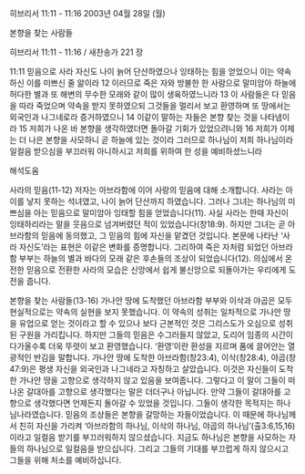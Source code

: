 히브리서 11:11 - 11:16 
2003년 04월 28일 (월)

본향을 찾는 사람들



히브리서 11:11 - 11:16 / 새찬송가 221 장


11:11 믿음으로 사라 자신도 나이 늙어 단산하였으나 잉태하는 힘을 얻었으니 이는 약속하신 이를 미쁘신 줄 앎이라 
12 이러므로 죽은 자와 방불한 한 사람으로 말미암아 하늘에 허다한 별과 또 해변의 무수한 모래와 같이 많이 생육하였느니라 
13 이 사람들은 다 믿음을 따라 죽었으며 약속을 받지 못하였으되 그것들을 멀리서 보고 환영하며 또 땅에서는 외국인과 나그네로라 증거하였으니 
14 이같이 말하는 자들은 본향 찾는 것을 나타냄이라 
15 저희가 나온 바 본향을 생각하였더면 돌아갈 기회가 있었으려니와 
16 저희가 이제는 더 나은 본향을 사모하니 곧 하늘에 있는 것이라 그러므로 하나님이 저희 하나님이라 일컬음 받으심을 부끄러워 아니하시고 저희를 위하여 한 성을 예비하셨느니라

해석도움





사라의 믿음(11-12) 
저자는 아브라함에 이어 사랑의 믿음에 대해 소개합니다. 사라는 아이를 낳지 못하는 석녀였고, 나이 늙어 단산까지 하였습니다. 그러나 그녀는 하나님의 미쁘심을 아는 믿음으로 말미암아 잉태할 힘을 얻었습니다(11). 사실 사라는 한때 자신이 잉태하리라는 말을 웃음으로 넘겨버렸던 적이 있었습니다(창18:9). 하지만 그녀는 곧 아브라함의 믿음에 동의했고, 그 믿음의 힘에 자신을 맡겼던 것입니다. 본문에 나타난 ‘사라 자신도’라는 표현은 이같은 변화를 증명합니다. 그리하여 죽은 자처럼 되었던 아브라함 부부는 하늘의 별과 바다의 모래 같은 후손들의 조상이 되었습니다(12). 의심에서 온전한 믿음으로 전환한 사라의 모습은 신앙에서 쉽게 불신앙으로 되돌아가는 우리에게 도전을 줍니다. 

본향을 찾는 사람들(13-16) 
가나안 땅에 도착했던 아브라함 부부와 이삭과 야곱은 모두 현실적으로는 약속의 실현을 보지 못했습니다. 이 약속의 성취는 일차적으로 가나안 땅을 유업으로 얻는 것이라고 할 수 있으나 보다 근본적인 것은 그리스도가 오심으로 성취된 구원을 가리킵니다. 하지만 그들의 믿음은 수그러들지 않았고, 도리어 임종의 시간이 다가올수록 더욱 뚜렷이 보고 환영했습니다. ‘환영’이란 환성을 지르며 품에 끌어안는 열광적인 반김을 말합니다. 가나안 땅에 도착한 아브라함(창23:4), 이삭(창28:4), 야곱(창47:9)은 평생 자신을 외국인과 나그네라고 자칭하고 살았습니다. 이것은 자신들이 도착한 가나안 땅을 고향으로 생각하지 않고 있음을 보여줍니다. 그렇다고 이 말이 그들이 떠나온 갈대아를 고향으로 생각했다는 말은 더더구나 아닙니다. 만약 그들이 갈대아를 고향으로 생각했다면 언제든지 돌아갈 수 있었을 것입니다. 그들이 생각한 목적지는 하나님나라였습니다. 믿음의 조상들은 본향을 갈망하는 자들이었습니다. 이 때문에 하나님께서 친히 자신을 가리켜 ‘아브라함의 하나님, 이삭의 하나님, 야곱의 하나님’(출3:6,15,16)이라고 일컬음 받기를 부끄러워하지 않으셨습니다. 지금도 하나님은 본향을 사모하는 자들의 하나님으로 일컬음을 받으십니다. 그리고 그들의 기대를 부끄럽게 하지 않으시고 그들을 위해 처소를 예비하십니다.